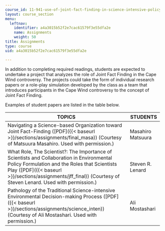 ```yaml
---
course_id: 11-941-use-of-joint-fact-finding-in-science-intensive-policy-disputes-part-i-fall-2003
layout: course_section
menu:
  leftnav:
    identifier: a4a3015b52f2e7cac61579f3e55dfa2e
    name: Assignments
    weight: 50
title: Assignments
type: course
uid: a4a3015b52f2e7cac61579f3e55dfa2e

---
```


In addition to completing required readings, students are expected to undertake a project that analyzes the role of Joint Fact Finding in the Cape Wind controversy. The projects could take the form of individual research papers or a role-play simulation developed by the class as a team that introduces participants in the Cape Wind controversy to the concept of Joint Fact Finding.

Examples of student papers are listed in the table below.

| TOPICS | STUDENTS |
| --- | --- |
| Navigating a Science-based Organization toward Joint Fact-Finding ([PDF]({{< baseurl >}}/sections/assignments/final_masa)) (Courtesy of Matsuura Masahiro. Used with permission.) | Masahiro Matsuura |
| What Role, The Scientist?: The Importance of Scientists and Collaboration in Environmental Policy Formulation and the Roles that Scientists Play ([PDF]({{< baseurl >}}/sections/assignments/jff_final)) (Courtesy of Steven Lenard. Used with permission.) | Steven R. Lenard |
| Pathology of the Traditional Science-intensive Environmental Decision-making Process ([PDF]({{< baseurl >}}/sections/assignments/science_inten)) (Courtesy of Ali Mostashari. Used with permission.) | Ali Mostashari